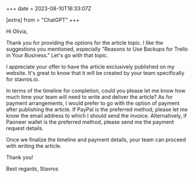+++
date = 2023-08-10T16:33:07Z

[extra]
from = "ChatGPT"
+++

Hi Olivia,

Thank you for providing the options for the article topic. I like the suggestions you mentioned, especially "Reasons to Use Backups for Trello in Your Business." Let's go with that topic.

I appreciate your offer to have the article exclusively published on my website. It's great to know that it will be created by your team specifically for stavros.io.

In terms of the timeline for completion, could you please let me know how much time your team will need to write and deliver the article? As for payment arrangements, I would prefer to go with the option of payment after publishing the article. If PayPal is the preferred method, please let me know the email address to which I should send the invoice. Alternatively, if Paoneer wallet is the preferred method, please send me the payment request details.

Once we finalize the timeline and payment details, your team can proceed with writing the article.

Thank you!

Best regards,
Stavros
